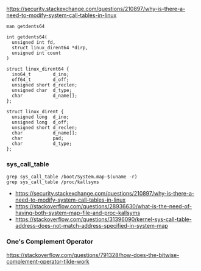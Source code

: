 https://security.stackexchange.com/questions/210897/why-is-there-a-need-to-modify-system-call-tables-in-linux

```
man getdents64

int getdents64(
  unsigned int fd, 
  struct linux_dirent64 *dirp,
  unsigned int count
)

struct linux_dirent64 {
  ino64_t        d_ino;
  off64_t        d_off;
  unsigned short d_reclen;
  unsigned char  d_type;
  char           d_name[];
};

struct linux_dirent {
  unsigned long  d_ino;
  unsigned long  d_off;
  unsigned short d_reclen;
  char           d_name[];
  char           pad;
  char           d_type;
};
```

### sys_call_table
```
grep sys_call_table /boot/System.map-$(uname -r)
grep sys_call_table /proc/kallsyms
```

- https://security.stackexchange.com/questions/210897/why-is-there-a-need-to-modify-system-call-tables-in-linux
- https://stackoverflow.com/questions/28936630/what-is-the-need-of-having-both-system-map-file-and-proc-kallsyms
- https://stackoverflow.com/questions/31396090/kernel-sys-call-table-address-does-not-match-address-specified-in-system-map

### One's Complement Operator
https://stackoverflow.com/questions/791328/how-does-the-bitwise-complement-operator-tilde-work
